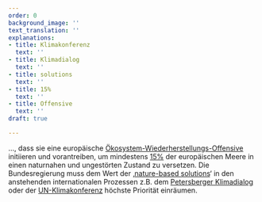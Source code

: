 ```yaml
---
order: 0
background_image: ''
text_translation: ''
explanations:
- title: Klimakonferenz
  text: ''
- title: Klimadialog
  text: ''
- title: solutions
  text: ''
- title: 15%
  text: ''
- title: Offensive
  text: ''
draft: true

---
```

…, dass sie eine europäische [Ökosystem-Wiederherstellungs-Offensive](# "Offensive") initiieren und vorantreiben, um mindestens [15%](# "15%") der europäischen Meere in einen naturnahen und ungestörten Zustand zu versetzen. Die Bundesregierung muss dem Wert der ‚[nature-based solutions](# "solutions")‘ in den anstehenden internationalen Prozessen z.B. dem [Petersberger Klimadialog](# "Klimadialog") oder der [UN-Klimakonferenz](# "Klimakonferenz") höchste Priorität einräumen.